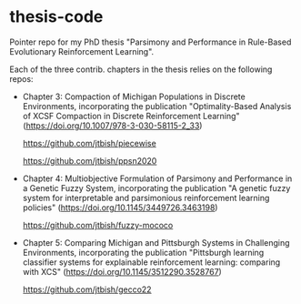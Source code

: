 # thesis-code

Pointer repo for my PhD thesis "Parsimony and Performance in Rule-Based Evolutionary Reinforcement Learning".

Each of the three contrib. chapters in the thesis relies on the following repos:

- Chapter 3: Compaction of Michigan Populations in Discrete Environments, incorporating the publication "Optimality-Based Analysis of XCSF
Compaction in Discrete Reinforcement Learning" (https://doi.org/10.1007/978-3-030-58115-2_33)

    https://github.com/jtbish/piecewise
    
    https://github.com/jtbish/ppsn2020

- Chapter 4: Multiobjective Formulation of Parsimony and Performance in a Genetic Fuzzy System, incorporating the publication "A genetic fuzzy system for interpretable and parsimonious reinforcement learning policies" (https://doi.org/10.1145/3449726.3463198)

    https://github.com/jtbish/fuzzy-mococo

- Chapter 5: Comparing Michigan and Pittsburgh Systems in Challenging Environments, incorporating the publication "Pittsburgh learning classifier systems for explainable reinforcement learning: comparing with XCS" (https://doi.org/10.1145/3512290.3528767)

    https://github.com/jtbish/gecco22
